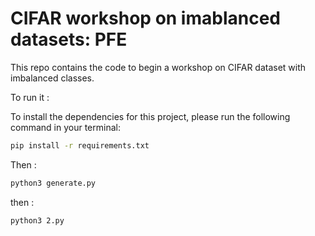 # CIFAR workshop on imablanced datasets: PFE

This repo contains the code to begin a workshop on CIFAR dataset with imbalanced classes.

To run it :

To install the dependencies for this project, please run the following command in your terminal:

```bash
pip install -r requirements.txt
```

Then :
```bash
python3 generate.py
```

then : 
```bash
python3 2.py
```
